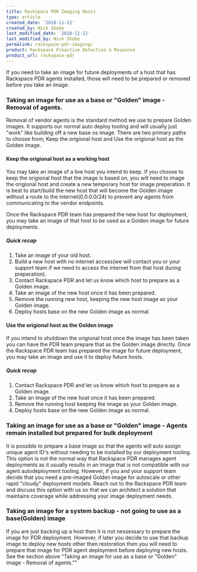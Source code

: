 ```yaml
---
title: Rackspace PDR Imaging Hosts
type: article
created_date: '2018-11-12'
created_by: Nick Shobe
last_modified_date: '2018-11-12'
last_modified_by: Nick Shobe
permalink: rackspace-pdr-imaging/
product: Rackspace Proactive Detection & Response
product_url: rackspace-pdr
---
```


If you need to take an image for future deployments of a host that has Rackspace PDR agents installed, those will need to be prepared or removed before you take an image.

### Taking an image for use as a base or "Golden" image - Removal of agents.

Removal of vendor agents is the standard method we use to prepare Golden images. It supports our normal auto deploy tooling and will usually just "work" like building off a new base os image. There are two primary paths to choose from; Keep the origional host and Use the origional host as the Golden image.

#### Keep the origional host as a working host
You may take an image of a live host you intend to keep. If you choose to keep the origional host that the image is based on, you will need to image the origional host and create a new temporary host for image preperation. It is best to start/build the new host that will become the Golden image without a route to the internet(0.0.0.0/24) to prevent any agents from communicating to the vendor endpoints.

Once the Rackspace PDR team has prepared the new host for deployment, you may take an image of that host to be used as a Golden image for future deployments.

##### Quick recap
1. Take an image of your old host.
2. Build a new host with no internet access(we will contact you or your support team if we need to access the internet from that host during preperation).
3. Contact Rackspace PDR and let us know which host to prepare as a Golden image.
4. Take an image of the new host once it has been prepared.
5. Remove the running new host, keeping the new host image as your Golden image.
6. Deploy hosts base on the new Golden image as normal.

#### Use the origional host as the Golden image
If you intend to shutdown the origional host once the image has been taken you can have the PDR team prepare that as the Golden image directly. Once the Rackspace PDR team has prepared the image for future deployment, you may take an image and use it to deploy future hosts.

##### Quick recap
1. Contact Rackspace PDR and let us know which host to prepare as a Golden image.
2. Take an image of the new host once it has been prepared.
3. Remove the running host keeping the image as your Golden image.
4. Deploy hosts base on the new Golden image as normal.

### Taking an image for use as a base or "Golden" image - Agents remain installed but prepared for bulk deployment
It is possible to prepare a base image so that the agents will auto assign unique agent ID's without needing to be installed by our deployment tooling. This option is not the normal way that Rackspace PDR manages agent deployments as it usually results in an image that is not compatible with our agent autodeployment tooling. However, if you and your support team decide that you need a pre-imaged Golden image for autoscale or other rapid "cloudy" deployment models. Reach out to the Rackspace PDR team and discuss this option with us so that we can architect a solution that maintains coverage while addressing your image deployment needs.

### Taking an image for a system backup - not going to use as a base(Golden) image

If you are just backing up a host then it is not nessessary to prepare the image for PDR deployment. However, if later you decide to use that backup image to deploy new hosts other then restoration then you will need to prepare that image for PDR agent deployment before deploying new hosts. See the section above "Taking an image for use as a base or "Golden" image - Removal of agents.""
